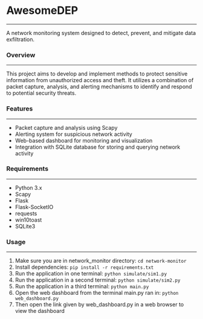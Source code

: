 # AwesomeDEP
-----------

A network monitoring system designed to detect, prevent, and mitigate data exfiltration.

### Overview
-----------

This project aims to develop and implement methods to protect sensitive information from unauthorized access and theft. It utilizes a combination of packet capture, analysis, and alerting mechanisms to identify and respond to potential security threats.

### Features
------------

* Packet capture and analysis using Scapy
* Alerting system for suspicious network activity
* Web-based dashboard for monitoring and visualization
* Integration with SQLite database for storing and querying network activity

### Requirements
------------

* Python 3.x
* Scapy
* Flask
* Flask-SocketIO
* requests
* win10toast
* SQLite3

### Usage
------------

1. Make sure you are in network_monitor directory: `cd network-monitor`
2. Install dependencies: `pip install -r requirements.txt`
3. Run the application in one terminal: `python simulate/sim1.py`
4. Run the application in a second terminal: `python simulate/sim2.py`
5. Run the application in a third terminal: `python main.py`
6. Open the web dashboard from the terminal main.py ran in: `python web_dashboard.py`
7. Then open the link given by web_dashboard.py in a web browser to view the dashboard
